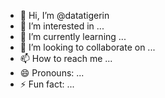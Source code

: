 - 👋 Hi, I’m @datatigerin
- 👀 I’m interested in ...
- 🌱 I’m currently learning ...
- 💞️ I’m looking to collaborate on ...
- 📫 How to reach me ...
- 😄 Pronouns: ...
- ⚡ Fun fact: ...

<!---
datatigerin/datatigerin is a ✨ special ✨ repository because its `README.md` (this file) appears on your GitHub profile.
You can click the Preview link to take a look at your changes.
--->
